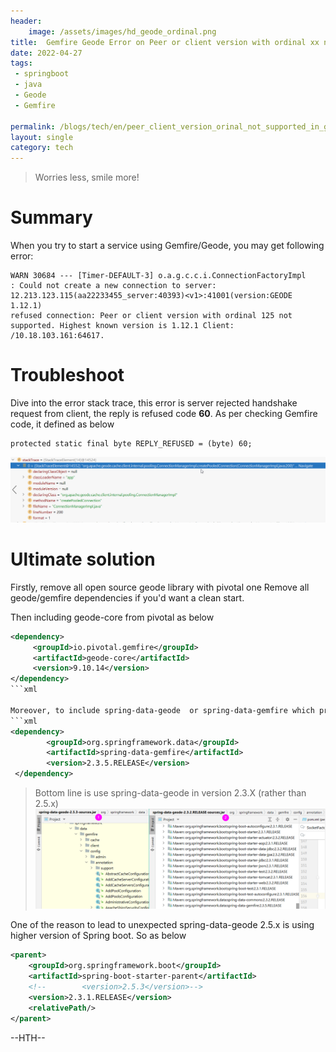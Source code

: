 ```yaml
---
header:
    image: /assets/images/hd_geode_ordinal.png
title:  Gemfire Geode Error on Peer or client version with ordinal xx not supported. Highest known version is 1.12.1 Client
date: 2022-04-27
tags:
 - springboot
 - java
 - Geode
 - Gemfire
 
permalink: /blogs/tech/en/peer_client_version_orinal_not_supported_in_geode_gemfire
layout: single
category: tech
---
```


> Worries less, smile more!

# Summary
When you try to start a service using Gemfire/Geode, you may get following error:

```
WARN 30684 --- [Timer-DEFAULT-3] o.a.g.c.c.i.ConnectionFactoryImpl        : Could not create a new connection to server: 12.213.123.115(aa22233455_server:40393)<v1>:41001(version:GEODE 1.12.1)
refused connection: Peer or client version with ordinal 125 not supported. Highest known version is 1.12.1 Client: /10.18.103.161:64617.
```


# Troubleshoot
Dive into the error stack trace, this error is server  rejected handshake request from client, the reply is refused code **60**. As per checking Gemfire code, it defined as below
```
protected static final byte REPLY_REFUSED = (byte) 60;
```

![](/assets/images/Gemfire%20errors_ordinal.png)

# Ultimate solution

Firstly, remove all open source geode library with pivotal one
Remove all geode/gemfire dependencies if you'd want a clean start.

Then including geode-core from pivotal as below
```xml
<dependency>
     <groupId>io.pivotal.gemfire</groupId>
     <artifactId>geode-core</artifactId>
     <version>9.10.14</version>
</dependency>
```xml

Moreover, to include spring-data-geode  or spring-data-gemfire which provide `GemfireTemplate` classes. E.g. following dependencies into your pom.xml as well
```xml
<dependency>
        <groupId>org.springframework.data</groupId>
        <artifactId>spring-data-gemfire</artifactId>
        <version>2.3.5.RELEASE</version>
 </dependency>
```
> Bottom line is use spring-data-geode in version 2.3.X (rather than 2.5.x)
![](/assets/images/spring_data_geode_version.png)


One of the reason to lead to unexpected spring-data-geode 2.5.x is using higher version of Spring boot.  So  as below

```xml
<parent>
    <groupId>org.springframework.boot</groupId>
    <artifactId>spring-boot-starter-parent</artifactId>
    <!--        <version>2.5.3</version>-->
    <version>2.3.1.RELEASE</version>
    <relativePath/> 
</parent>
```

--HTH--



